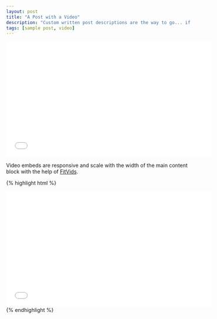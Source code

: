 ```yaml
---
layout: post
title: "A Post with a Video"
description: "Custom written post descriptions are the way to go... if you're not lazy."
tags: [sample post, video]
---
```


<iframe width="560" height="315" src="//www.youtube.com/embed/SU3kYxJmWuQ" frameborder="0"></iframe>

Video embeds are responsive and scale with the width of the main content block with the help of [FitVids](http://fitvidsjs.com/).

{% highlight html %}
<iframe width="560" height="315" src="//www.youtube.com/embed/SU3kYxJmWuQ" frameborder="0"></iframe>
{% endhighlight %}
